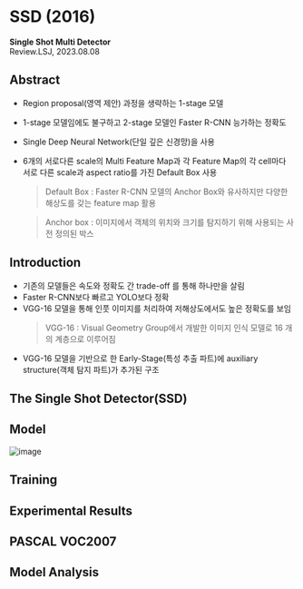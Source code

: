 # SSD (2016)
**Single Shot Multi Detector**   
Review.LSJ, 2023.08.08   
## Abstract   
* Region proposal(영역 제안) 과정을 생략하는 1-stage 모델
* 1-stage 모델임에도 불구하고 2-stage 모델인 Faster R-CNN 능가하는 정확도
* Single Deep Neural Network(단일 깊은 신경망)을 사용
* 6개의 서로다른 scale의 Multi Feature Map과 각 Feature Map의 각 cell마다 서로 다른 scale과 aspect ratio를 가진 Default Box 사용   
  > Default Box : Faster R-CNN 모델의 Anchor Box와 유사하지만 다양한 해상도를 갖는 feature map 활용
  
  > Anchor box : 이미지에서 객체의 위치와 크기를 탐지하기 위해 사용되는 사전 정의된 박스
## Introduction   
* 기존의 모델들은 속도와 정확도 간 trade-off 를 통해 하나만을 살림
* Faster R-CNN보다 빠르고 YOLO보다 정확
* VGG-16 모델을 통해 인풋 이미지를 처리하여 저해상도에서도 높은 정확도를 보임
  > VGG-16 : Visual Geometry Group에서 개발한 이미지 인식 모델로 16 개의 계층으로 이루어짐
* VGG-16 모델을 기반으로 한 Early-Stage(특성 추출 파트)에 auxiliary structure(객체 탐지 파트)가 추가된 구조
## The Single Shot Detector(SSD)   

## Model
![image](https://github.com/sj990710/Thesis_Review/assets/127752372/70e17146-3356-480d-936a-ef4d812c268e)

## Training   

## Experimental Results   

## PASCAL VOC2007   

## Model Analysis   

